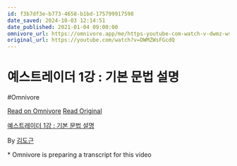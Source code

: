 ```yaml
---
id: f3b7df3e-b773-4658-b1bd-175799917598
date_saved: 2024-10-03 12:14:51
date_published: 2021-01-04 09:00:00
omnivore_url: https://omnivore.app/me/https-youtube-com-watch-v-dwmz-ws-f-gcd-q-192505f882d
original_url: https://youtube.com/watch?v=DWMZWsFGcdQ
---
```


# 예스트레이더 1강 : 기본 문법 설명
#Omnivore
 
[Read on Omnivore](https://omnivore.app/me/https-youtube-com-watch-v-dwmz-ws-f-gcd-q-192505f882d)
[Read Original](https://youtube.com/watch?v=DWMZWsFGcdQ)
 
[예스트레이더 1강 : 기본 문법 설명](https://youtube.com/watch?v=DWMZWsFGcdQ)

By [김도근](https://www.youtube.com/@dogeun2)

\* Omnivore is preparing a transcript for this video